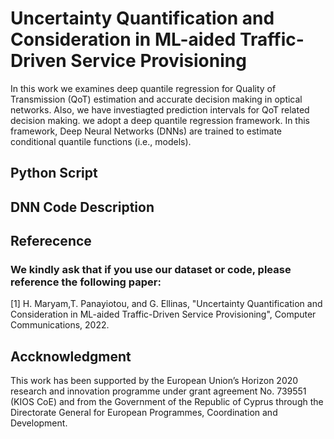 # Uncertainty Quantification and Consideration in ML-aided Traffic-Driven Service Provisioning
In this work we examines deep quantile regression for Quality of Transmission (QoT) estimation and accurate decision making in optical networks. Also, we have investiagted  prediction intervals for QoT related decision making. we adopt a deep quantile regression framework. In this framework, Deep Neural Networks (DNNs) are trained to estimate conditional quantile functions (i.e., models).

## Python Script

## DNN Code Description


## Referecence

### We kindly ask that if you use our dataset or code,  please reference the following paper: 
[1]  H. Maryam,T. Panayiotou, and G. Ellinas, "Uncertainty Quantification and Consideration in ML-aided Traffic-Driven Service Provisioning", Computer Communications, 2022.

## Accknowledgment
This work has been supported by the European Union’s Horizon 2020 research and innovation programme under grant agreement No. 739551 (KIOS CoE) and from the Government
of the Republic of Cyprus through the Directorate General for European Programmes, Coordination and Development.
